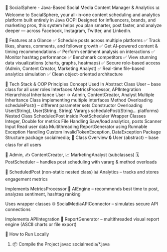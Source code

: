 📱 SocialSphere - Java-Based Social Media Content Manager & Analytics 📊
Welcome to SocialSphere, your all-in-one content scheduling and analytics platform built entirely in Java OOP! Designed for influencers, brands, and marketing pros, this system helps you plan smarter, post faster, and analyze deeper — across Facebook, Instagram, Twitter, and LinkedIn.

🚀 Features at a Glance
✅ Schedule posts across multiple platforms
✅ Track likes, shares, comments, and follower growth
✅ Get AI-powered content & timing recommendations
✅ Perform sentiment analysis on interactions
✅ Monitor hashtag performance
✅ Benchmark competitors
✅ View stunning data visualizations (charts, graphs, heatmaps)
✅ Secure role-based access (Admin, Content Creator, Marketing Analyst)
✅ Real-time file-based analytics simulation
✅ Clean object-oriented architecture

🧠 Tech Stack & OOP Principles
Concept	Used In
Abstract Class	User – base class for all user roles
Interfaces	MetricsProcessor, APIIntegration
Hierarchical Inheritance	User → Admin, ContentCreator, Analyst
Multiple Inheritance	Class implementing multiple interfaces
Method Overloading	schedulePost() – different parameter sets
Constructor Overloading	User(String), User(String, String)
Varargs	schedulePost(String... platforms)
Nested Class	ScheduledPost inside PostScheduler
Wrapper Classes	Integer, Double for metrics
File Handling	Save/load analytics, posts
Scanner Input	Read user data
Multithreading	ReportGenerator using Runnable
Exception Handling	Custom InvalidTokenException, DataException
Package Structure	package socialmedia;
📁 Class Overview
🔒 User (abstract) – base class for all users

👑 Admin, ✍️ ContentCreator, 📈 MarketingAnalyst (subclasses)
🗓 PostScheduler – handles post scheduling with vararg & method overloads

📌 ScheduledPost (non-static nested class)
📊 Analytics – tracks and stores engagement metrics

Implements MetricsProcessor
🧠 AIEngine – recommends best time to post, analyzes sentiment, hashtag ranking

Uses wrapper classes
🌐 SocialMediaAPIConnector – simulates secure API connections

Implements APIIntegration
📑 ReportGenerator – multithreaded visual report engine (ASCII charts or file export)

🔧 How to Run Locally
1. 📦 Compile the Project
javac socialmedia/*.java
